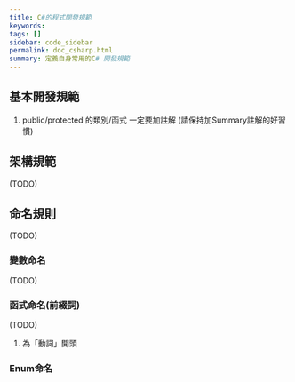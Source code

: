 ```yaml
---
title: C#的程式開發規範
keywords: 
tags: []
sidebar: code_sidebar
permalink: doc_csharp.html
summary: 定義自身常用的C# 開發規範
---
```


## 基本開發規範
1. public/protected 的類別/函式 一定要加註解 (請保持加Summary註解的好習慣)

## 架構規範
(TODO)
## 命名規則
(TODO)
### 變數命名
(TODO)
### 函式命名(前綴詞)
(TODO)
1. 為「動詞」開頭

### Enum命名